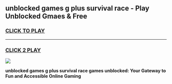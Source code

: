 
## unblocked games g plus survival race - Play Unblocked Gmaes & Free
<h3>
<a href="https://premium.freeplayer.one?title=unblocked_games_g_plus_survival_race&ref=20F">CLICK TO PLAY</a></h3>
<hr>

<h3>
<a href="https://premium.freeplayer.one?title=unblocked_games_g_plus_survival_race&ref=20F">CLICK 2 PLAY</a>
  
</h3>

<a href="https://premium.freeplayer.one?title=unblocked_games_g_plus_survival_race&ref=20F/"><img src="https://clearcache.store/games.png"></a>


**unblocked games g plus survival race games unblocked: Your Gateway to Fun and Accessible Online Gaming**
